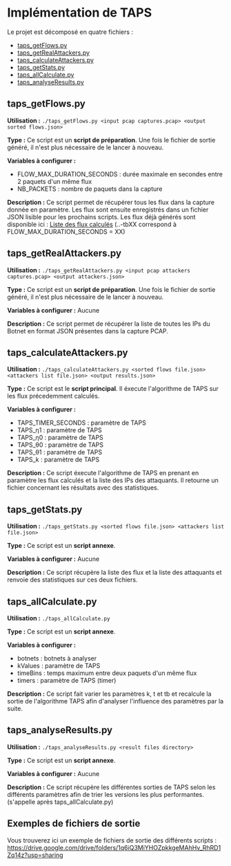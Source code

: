 
# Implémentation de TAPS  
  
Le projet est décomposé en quatre fichiers :  
- [taps_getFlows.py](https://github.com/Vytex0/TAPS/blob/main/taps_getFlows.py)
- [taps_getRealAttackers.py](https://github.com/Vytex0/TAPS/blob/main/taps_getRealAttackers.py)  
- [taps_calculateAttackers.py](https://github.com/Vytex0/TAPS/blob/main/taps_calculateAttackers.py)  
- [taps_getStats.py](https://github.com/Vytex0/TAPS/blob/main/taps_getStats.py)  
- [taps_allCalculate.py](https://github.com/Vytex0/TAPS/blob/main/taps_allCalculate.py)
- [taps_analyseResults.py](https://github.com/Vytex0/TAPS/blob/main/taps_analyseResults.py)
  
  
## taps_getFlows.py  
**Utilisation :** `./taps_getFlows.py <input pcap captures.pcap> <output sorted flows.json>`  
  
**Type :** Ce script est un **script de préparation**. Une fois le fichier de sortie généré, il n'est plus nécessaire de le lancer à nouveau.  
  
**Variables à configurer :** 

- FLOW_MAX_DURATION_SECONDS : durée maximale en secondes entre 2 paquets d'un même flux
- NB_PACKETS : nombre de paquets dans la capture
  
**Description :** Ce script permet de récupérer tous les flux dans la capture donnée en paramètre. Les flux sont ensuite enregistrés dans un fichier JSON lisible pour les prochains scripts. Les flux déjà générés sont disponible ici : [Liste des flux calculés](https://drive.google.com/drive/folders/1vmYRL6OQ7jASi36vmv6TPWcxhOG6INXS?usp=sharing) (..-tbXX correspond à FLOW_MAX_DURATION_SECONDS = XX)
  



## taps_getRealAttackers.py  
**Utilisation :** `./taps_getRealAttackers.py <input pcap attackers captures.pcap> <output attackers.json>`
  
**Type :** Ce script est un **script de préparation**. Une fois le fichier de sortie généré, il n'est plus nécessaire de le lancer à nouveau.  
  
**Variables à configurer :** Aucune
  
**Description :** Ce script permet de récupérer la liste de toutes les IPs du Botnet en format JSON présentes dans la capture PCAP.


  
## taps_calculateAttackers.py
**Utilisation :** `./taps_calculateAttackers.py <sorted flows file.json> <attackers list file.json> <output results.json>`
  
**Type :** Ce script est le **script principal**. Il éxecute l'algorithme de TAPS sur les flux précedemment calculés.
  
**Variables à configurer :** 

- TAPS_TIMER_SECONDS : paramètre de TAPS
- TAPS_η1 : paramètre de TAPS
- TAPS_η0 : paramètre de TAPS
- TAPS_θ0 : paramètre de TAPS
- TAPS_θ1 : paramètre de TAPS
- TAPS_k : paramètre de TAPS
  
**Description :** Ce script éxecute l'algorithme de TAPS en prenant en paramètre les flux calculés et la liste des IPs des attaquants. Il retourne un fichier concernant les résultats avec des statistiques.



  
## taps_getStats.py
**Utilisation :** `./taps_getStats.py <sorted flows file.json> <attackers list file.json>`
  
**Type :** Ce script est un **script annexe**. 
  
**Variables à configurer :** Aucune
  
**Description :** Ce script récupère la liste des flux et la liste des attaquants et renvoie des statistiques sur ces deux fichiers.


  
## taps_allCalculate.py
**Utilisation :** `./taps_allCalculate.py`
  
**Type :** Ce script est un **script annexe**. 
  
**Variables à configurer :** 

- botnets : botnets à analyser
- kValues : paramètre de TAPS
- timeBins : temps maximum entre deux paquets d'un même flux
- timers : paramètre de TAPS (timer)
  
**Description :** Ce script fait varier les paramètres k, t et tb et recalcule la sortie de l'algorithme TAPS afin d'analyser l'influence des paramètres par la suite.



  
## taps_analyseResults.py
**Utilisation :** `./taps_analyseResults.py <result files directory>`
  
**Type :** Ce script est un **script annexe**. 
  
**Variables à configurer :** Aucune
  
**Description :** Ce script récupère les différentes sorties de TAPS selon les différents paramètres afin de trier les versions les plus performantes. (s'appelle après taps_allCalculate.py)



## Exemples de fichiers de sortie

Vous trouverez ici un exemple de fichiers de sortie des différents scripts :
https://drive.google.com/drive/folders/1q6iQ3MiYHOZpkkgeMAhHv_RhRD1Zq14z?usp=sharing
